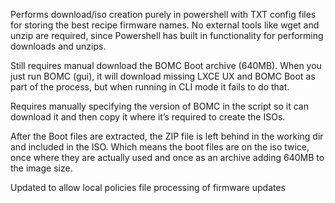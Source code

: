Performs download/iso creation purely in powershell with TXT config files for storing the best recipe firmware names.
No external tools like wget and unzip are required, since Powershell has built in functionality for performing downloads and unzips.

Still requires manual download the BOMC Boot archive (640MB).
When you just run BOMC (gui), it will download missing LXCE UX and BOMC Boot as part of the process, but when running in CLI mode it fails to do that.

Requires manually specifying the version of BOMC in the script so it can download it and then copy it where it’s required to create the ISOs.

After the Boot files are extracted, the ZIP file is left behind in the working dir and included in the ISO. Which means the boot files are on the iso twice, once where they are actually used and once as an archive adding 640MB to the image size.

Updated to allow local policies file processing of firmware updates
